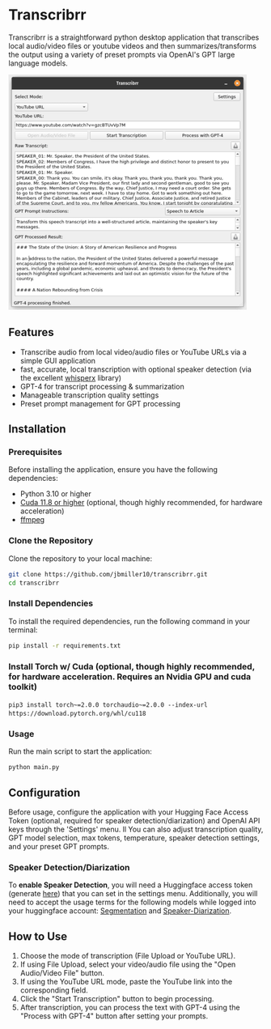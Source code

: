 # Transcribrr
Transcribrr is a straightforward python desktop application that transcribes local audio/video files or youtube videos and then summarizes/transforms the output using a variety of preset prompts via OpenAI's GPT large language models. 

<img src="https://github.com/jbmiller10/transcribrr/blob/Screens/screenshot.png" alt="drawing" width="471"/>


## Features

- Transcribe audio from local video/audio files or YouTube URLs via a simple GUI application
- fast, accurate, local transcription with optional speaker detection (via the excellent [whisperx](https://github.com/m-bain/whisperX) library)
- GPT-4 for transcript processing & summarization
- Manageable transcription quality settings
- Preset prompt management for GPT processing

## Installation

### Prerequisites

Before installing the application, ensure you have the following dependencies:

- Python 3.10 or higher
- [Cuda 11.8 or higher](https://docs.nvidia.com/cuda/cuda-quick-start-guide/index.html) (optional, though highly recommended, for hardware acceleration)
- [ffmpeg](https://ffmpeg.org/download.html)

### Clone the Repository

Clone the repository to your local machine:

```bash
git clone https://github.com/jbmiller10/transcribrr.git
cd transcribrr
```

### Install Dependencies

To install the required dependencies, run the following command in your terminal:

```bash
pip install -r requirements.txt
```

### Install Torch w/ Cuda (optional, though highly recommended, for hardware acceleration. Requires an Nvidia GPU and cuda toolkit)
```pip3 install torch~=2.0.0 torchaudio~=2.0.0 --index-url https://download.pytorch.org/whl/cu118```

### Usage

Run the main script to start the application:

```bash
python main.py
```

## Configuration

Before usage, configure the application with your Hugging Face Access Token (optional, required for speaker detection/diarization) and OpenAI API keys through the 'Settings' menu.
ll
You can also adjust transcription quality, GPT model selection, max tokens, temperature, speaker detection settings, and your preset GPT prompts.

### Speaker Detection/Diarization

To **enable Speaker Detection**, you will need a Huggingface access token (generate [here](https://huggingface.co/settings/tokens)) that you can set in the settings menu. Additionally, you will need to accept the usage terms for the following models while logged into your huggingface account: [Segmentation](https://huggingface.co/pyannote/segmentation) and [Speaker-Diarization](https://huggingface.co/pyannote/speaker-diarization).


## How to Use

1. Choose the mode of transcription (File Upload or YouTube URL).
2. If using File Upload, select your video/audio file using the "Open Audio/Video File" button.
3. If using the YouTube URL mode, paste the YouTube link into the corresponding field.
4. Click the "Start Transcription" button to begin processing.
5. After transcription, you can process the text with GPT-4 using the "Process with GPT-4" button after setting your prompts.

